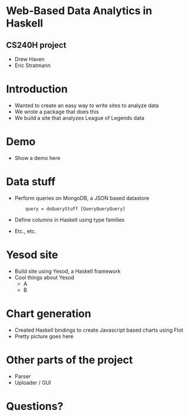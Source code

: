 # Web-Based Data Analytics in Haskell

## CS240H project

* Drew Haven
* Eric Stratmann


# Introduction
* Wanted to create an easy way to write sites to analyze data
* We wrote a package that does this
* We build a site that analyzes League of Legends data

# Demo
* Show a demo here

# Data stuff
* Perform queries on MongoDB, a JSON based datastore

    ~~~ {.haskell}
        query = doQueryStuff [QueryQueryQuery]
    ~~~

* Define columns in Haskell using type families
* Etc., etc. 

# Yesod site
* Build site using Yesod, a Haskell framework
* Cool things about Yesod
    * A
    * B

# Chart generation
* Created Haskell bindings to create Javascript based charts using Flot
* Pretty picture goes here

# Other parts of the project
* Parser
* Uploader / GUI

# Questions?
